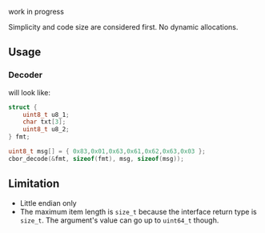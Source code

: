 work in progress

Simplicity and code size are considered first. No dynamic allocations.

## Usage
### Decoder

will look like:

```c
struct {
	uint8_t u8_1;
	char txt[3];
	uint8_t u8_2;
} fmt;

uint8_t msg[] = { 0x83,0x01,0x63,0x61,0x62,0x63,0x03 };
cbor_decode(&fmt, sizeof(fmt), msg, sizeof(msg));
```

## Limitation

* Little endian only
* The maximum item length is `size_t` because the interface return type is `size_t`. The argument's value can go up to `uint64_t` though.
